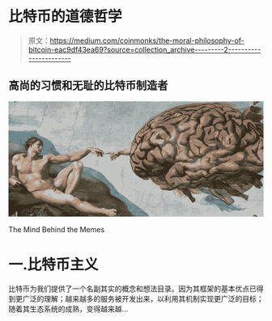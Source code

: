 # 比特币的道德哲学

> 原文：<https://medium.com/coinmonks/the-moral-philosophy-of-bitcoin-eac9df43ea69?source=collection_archive---------2----------------------->

## 高尚的习惯和无耻的比特币制造者

![](img/97e8b5c76ab0763458a886e1ef6a1046.png)

The Mind Behind the Memes

# 一.比特币主义

比特币为我们提供了一个名副其实的概念和想法目录。因为其框架的基本优点已得到更广泛的理解；越来越多的服务被开发出来，以利用其机制实现更广泛的目标；随着其生态系统的成熟，变得越来越…